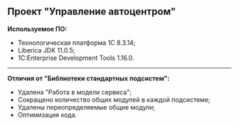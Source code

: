 Проект "Управление автоцентром"
------------

 **Используемое ПО:**

 - Технологическая платформа 1С 8.3.14;
 - Liberica JDK 11.0.5;
 - 1C:Enterprise Development Tools 1.16.0.
------------
**Отличия от "Библиотеки стандартных подсистем":**

 - Удалена "Работа в модели сервиса";
 - Сокращено количество общих модулей в каждой подсистеме;
 - Удалены переопределяемые общие модули;
 - Оптимизация кода.

